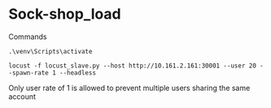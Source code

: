# Sock-shop_load

Commands
```
.\venv\Scripts\activate
```
```
locust -f locust_slave.py --host http://10.161.2.161:30001 --user 20 --spawn-rate 1 --headless
```

Only user rate of 1 is allowed to prevent multiple users sharing the same account
